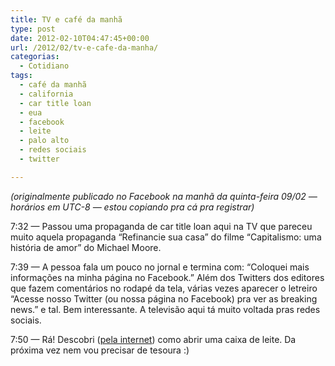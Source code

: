 ```yaml
---
title: TV e café da manhã
type: post
date: 2012-02-10T04:47:45+00:00
url: /2012/02/tv-e-cafe-da-manha/
categorias:
  - Cotidiano
tags:
  - café da manhã
  - california
  - car title loan
  - eua
  - facebook
  - leite
  - palo alto
  - redes sociais
  - twitter

---
```

_(originalmente publicado no Facebook na manhã da quinta-feira 09/02 — horários em UTC-8 — estou copiando pra cá pra registrar)_

7:32 — Passou uma propaganda de car title loan aqui na TV que pareceu muito aquela propaganda “Refinancie sua casa” do filme “Capitalismo: uma história de amor” do Michael Moore.

7:39 — A pessoa fala um pouco no jornal e termina com: “Coloquei mais informações na minha página no Facebook.” Além dos Twitters dos editores que fazem comentários no rodapé da tela, várias vezes aparecer o letreiro “Acesse nosso Twitter (ou nossa página no Facebook) pra ver as breaking news.” e tal. Bem interessante. A televisão aqui tá muito voltada pras redes sociais.

7:50 — Rá! Descobri ([pela internet][1]) como abrir uma caixa de leite. Da próxima vez nem vou precisar de tesoura :)

 [1]: http://www.instructables.com/id/How-to-Open-a-Milk-Carton/step3/Start-opening/
